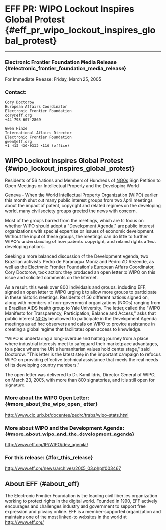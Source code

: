 # EFF PR: WIPO Lockout Inspires Global Protest {#eff_pr_wipo_lockout_inspires_global_protest}

------------------------------------------------------------------------

### Electronic Frontier Foundation Media Release {#electronic_frontier_foundation_media_release}

For Immediate Release: Friday, March 25, 2005

### Contact:

`Cory Doctorow`\
`European Affairs Coordinator`\
`Electronic Frontier Foundation`\
`cory@eff.org`\
`+44 798 607-2869`

`Gwen Hinze`\
`International Affairs Director`\
`Electronic Frontier Foundation`\
`gwen@eff.org`\
`+1 415 436-9333 x110 (office)`

## WIPO Lockout Inspires Global Protest {#wipo_lockout_inspires_global_protest}

Residents of 56 Nations and Members of Hundreds of
[NGOs](NGOs "wikilink") Sign Petition to Open Meetings on Intellectual
Property and the Developing World

Geneva - When the World Intellectual Property Organization (WIPO)
earlier this month shut out many public interest groups from two April
meetings about the impact of patent, copyright and related regimes on
the developing world, many civil society groups greeted the news with
concern.

Most of the groups barred from the meetings, which are to focus on
whether WIPO should adopt a \"Development Agenda,\" are public interest
organizations with special expertise on issues of economic development.
Without the input of these groups, the meetings can do little to further
WIPO\'s understanding of how patents, copyright, and related rights
affect developing nations.

Seeking a more balanced discussion of the Development Agenda, two
Brazilian activists, Pedro de Paranagua Moniz and Pedro AD Rezende, as
well as the Electronic Frontier Foundation\'s European Affairs
Coordinator, Cory Doctorow, took action: they produced an open letter to
WIPO on this issue and solicited comments on the Internet.

As a result, this week over 800 individuals and groups, including EFF,
signed an open letter to WIPO urging it to allow more groups to
participate in these historic meetings. Residents of 56 different
nations signed on, along with members of non-government organizations
(NGOs) ranging from a Brazilian AIDS health group to Yale University.
The letter, called the \"WIPO Manifesto for Transparency, Participation,
Balance and Access,\" asks that public interest [NGOs](NGOs "wikilink")
be allowed to participate in the Development Agenda meetings as ad hoc
observers and calls on WIPO to provide assistance in creating a global
regime that facilitates open access to knowledge.

\"WIPO is undertaking a long-overdue and halting journey from a place
where industrial interests meet to safeguard their marketplace
advantages, to a place where the UN\'s humanitarian values hold center
stage,\" said Doctorow. \"This letter is the latest step in the
important campaign to refocus WIPO on providing effective technical
assistance that meets the real needs of its developing country
members.\"

The open letter was delivered to Dr. Kamil Idris, Director General of
WIPO, on March 23, 2005, with more than 800 signatories, and it is still
open for signature.

### More about the WIPO Open Letter: {#more_about_the_wipo_open_letter}

<http://www.cic.unb.br/docentes/pedro/trabs/wipo-stats.html>

### More about WIPO and the Development Agenda: {#more_about_wipo_and_the_development_agenda}

<http://www.eff.org/IP/WIPO/dev_agenda/>

### For this release: {#for_this_release}

<http://www.eff.org/news/archives/2005_03.php#003467>

## About EFF {#about_eff}

The Electronic Frontier Foundation is the leading civil liberties
organization working to protect rights in the digital world. Founded in
1990, EFF actively encourages and challenges industry and government to
support free expression and privacy online. EFF is a member-supported
organization and maintains one of the most linked-to websites in the
world at <http://www.eff.org/>
